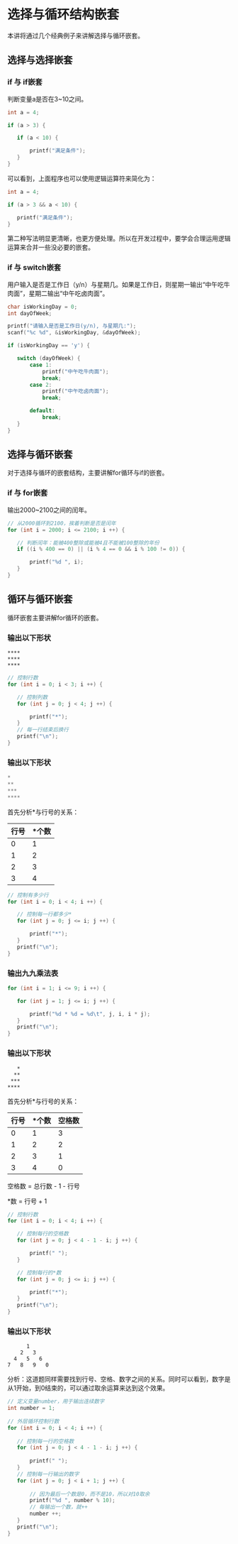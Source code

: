 # 选择与循环结构嵌套

本讲将通过几个经典例子来讲解选择与循环嵌套。

## 选择与选择嵌套

### if 与 if嵌套

判断变量a是否在3~10之间。

```c
int a = 4;

if (a > 3) {

   if (a < 10) {

       printf("满足条件");
   }
}
```

可以看到，上面程序也可以使用逻辑运算符来简化为：

```c
int a = 4;

if (a > 3 && a < 10) {

   printf("满足条件");
}
```

第二种写法明显更清晰，也更方便处理。所以在开发过程中，要学会合理运用逻辑运算来合并一些没必要的嵌套。

### if 与 switch嵌套

用户输入是否是工作日（y/n）与星期几。如果是工作日，则星期一输出“中午吃牛肉面”，星期二输出“中午吃卤肉面”。

```c
char isWorkingDay = 0;
int dayOfWeek;

printf("请输入是否是工作日(y/n), 与星期几:");
scanf("%c %d", &isWorkingDay, &dayOfWeek);

if (isWorkingDay == 'y') {

   switch (dayOfWeek) {
       case 1:
           printf("中午吃牛肉面");
           break;
       case 2:
           printf("中午吃卤肉面");
           break;

       default:
           break;
   }
}
```

## 选择与循环嵌套

对于选择与循环的嵌套结构，主要讲解for循环与if的嵌套。

### if 与 for嵌套

输出2000~2100之间的闰年。

```c
// 从2000循环到2100，挨着判断是否是闰年
for (int i = 2000; i <= 2100; i ++) {

   // 判断闰年：能被400整除或能被4且不能被100整除的年份
   if ((i % 400 == 0) || (i % 4 == 0 && i % 100 != 0)) {

       printf("%d ", i);
   }
}
```

## 循环与循环嵌套

循环嵌套主要讲解for循环的嵌套。

### 输出以下形状

```
****
****
****
```

```c
// 控制行数
for (int i = 0; i < 3; i ++) {

   // 控制列数
   for (int j = 0; j < 4; j ++) {

       printf("*");
   }
   // 每一行结束后换行
   printf("\n");
}
```

### 输出以下形状

```c
*
**
***
****
```
首先分析*与行号的关系：

| 行号 | *个数 |
| -- | -- |
| 0 | 1 |
| 1 | 2 |
| 2 | 3 |
| 3 | 4 |

```c
// 控制有多少行
for (int i = 0; i < 4; i ++) {

   // 控制每一行都多少*
   for (int j = 0; j <= i; j ++) {

       printf("*");
   }
   printf("\n");
}
```

### 输出九九乘法表

```c
for (int i = 1; i <= 9; i ++) {

   for (int j = 1; j <= i; j ++) {

       printf("%d * %d = %d\t", j, i, i * j);
   }
   printf("\n");
}
```

### 输出以下形状

```
   *
  **
 ***
****
```
首先分析*与行号的关系：

| 行号 | *个数 | 空格数 |
| -- | -- | -- |
| 0 | 1 | 3 |
| 1 | 2 | 2 |
| 2 | 3 | 1 |
| 3 | 4 | 0 |

空格数 = 总行数 - 1 - 行号

*数 = 行号 + 1

```c
// 控制行数
for (int i = 0; i < 4; i ++) {

   // 控制每行的空格数
   for (int j = 0; j < 4 - 1 - i; j ++) {

       printf(" ");
   }

   // 控制每行的*数
   for (int j = 0; j <= i; j ++) {

       printf("*");
   }
   printf("\n");
}
```

### 输出以下形状

```
      1
    2   3
  4   5   6
7   8   9   0
```
分析：这道题同样需要找到行号、空格、数字之间的关系。同时可以看到，数字是从1开始，到0结束的，可以通过取余运算来达到这个效果。

```c
// 定义变量number，用于输出连续数字
int number = 1;
    
// 外层循环控制行数
for (int i = 0; i < 4; i ++) {
   
   // 控制每一行的空格数
   for (int j = 0; j < 4 - 1 - i; j ++) {
       
       printf(" ");
   }
   // 控制每一行输出的数字
   for (int j = 0; j < i + 1; j ++) {
       
       // 因为最后一个数是0，而不是10，所以对10取余
       printf("%d ", number % 10);
       // 每输出一个数，就++
       number ++;
   }
   printf("\n");
}
```